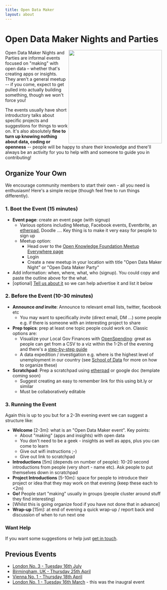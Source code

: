 ```yaml
---
title: Open Data Maker
layout: about
---
```


# Open Data Maker Nights and Parties

<img src="http://farm9.staticflickr.com/8524/8500104205_4e209ef952.jpg" alt="" style="width: 300px; float: right;" />

Open Data Maker Nights and Parties are informal events focused on "making" with
open data – whether that's creating apps or insights. They aren't a general
meetup -- if you come, expect to get pulled into actually building something,
though we won't force you!

The events usually have short introductory talks about specific projects and
suggestions for things to work on. It's also absolutely **fine to turn up knowing
nothing about data, coding or openness** -- people will be happy to share their
knowledge and there'll always be an activity for you to help with and someone
to guide you in contributing!

## Organize Your Own

We encourage community members to start their own - all you need is enthusiasm!
Here's a simple recipe (though feel free to run things differently).

### 1. Boot the Event (15 minutes)

* **Event page**: create an event page (with signup)
  * Various options including Meetup, Facebook events, Eventbrite, an
    [etherpad][], Doodle &hellip;. Key thing is to make it very easy for people to
    sign up
  * Meetup option:
    * Head over to the [Open Knowledge Foundation Meetup Everywhere page][meetup]
    * Login
    * Create a new meetup in your location with title "Open Data Maker Night"
      or "Open Data Maker Party"
* Add information: when, where, what, who (signup). You could copy and paste the
  outline above for the what.
* [optional] [Tell us about it](/contact/) so we can help advertise it and list it below

[meetup]: http://meetup.com/OpenKnowledgeFoundation/

### 2. Before the Event (10-30 minutes)

* **Announce *and* invite**: Announce to relevant email lists, twitter, facebook etc
  * You may want to specifically *invite* (direct email, DM ...) some people
    e.g. if there is someone with an interesting project to share
* **Prep topics**: prep at least one topic people could work on. Classic options are:
  * Visualize your Local Gov Finances with [OpenSpending][os]: great as people can
    get from a CSV to a viz within the 1-2h of the evening and there's a
    [step-by-step guide][os-guide]
  * A data expedition / investigation e.g. where is the highest level of
    unemployment in our country (see [School of Data][scoda] for more on how to
    organize these)
* **Scratchpad**: Prep a scratchpad using [etherpad][] or google doc (template coming soon)
  * Suggest creating an easy to remember link for this using bit.ly or similar
  * Must be collaboratively editable

[scoda]: http://schoolofdata.org/
[etherpad]: http://new.okfnpad.org/
[os]: http://openspending.org/
[os-guide]: https://docs.google.com/a/okfn.org/document/d/1YBXX6du4rOV6OutZncT7gyJeOA7zHml3cC1TtWJW65w/edit

### 3. Running the Event

Again this is up to you but for a 2-3h evening event we can suggest a structure like:

* **Welcome** [2-3m]: what is an "Open Data Maker event". Key points:
  * About "making" (apps and insights) with open data
  * You don't need to be a geek - insights as well as apps, plus you can come to learn
  * Give out wifi instructions ;-)
  * Give out link to scratchpad
* **Introductions** [5m] (depends on number of people): 10-20 second introductions
  from people (very short - name etc). Ask people to put themselves down in
  scratchpad
* **Project Introductions** [5-10m]: space for people to introduce their project or idea
  that they may work on that evening (keep these each to <2m)
* **Go!** People start "making" usually in groups (people cluster around stuff they find interesting)
* [Whilst this is going organize food if you have not done that in advance]
* **Wrap-up** [15m]: at end of evening a quick wrap-up / report back and discussion of when to run next one

### Want Help

If you want some suggestions or help just [get in touch](/contact/). 

## Previous Events

* [London No. 3 - Tuesday 16th July](http://okfnlabs.org/blog/2013/07/08/open-data-maker-night-london-3.html)
* [Birmingham, UK - Thursday 25th April](http://www.meetup.com/OpenKnowledgeFoundation/Birmingham-GB/907622/)
* [Vienna No. 1 - Thursday 18th April](http://www.meetup.com/OpenKnowledgeFoundation/Austria/928052/)
* [London No. 1 - Tuesday 16th March](http://blog.okfn.org/2013/03/13/open-data-maker-night/) - this was the inaugral event

